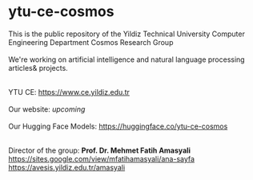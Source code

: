 # ytu-ce-cosmos
This is the public repository of the Yildiz Technical University Computer Engineering Department Cosmos Research Group <br><br>
We're working on artificial intelligence and natural language processing articles& projects. <br><br>

YTU CE: https://www.ce.yildiz.edu.tr  <br><br>
Our website: *upcoming*   <br><br>
Our Hugging Face Models: https://huggingface.co/ytu-ce-cosmos    <br><br>

Director of the group: **Prof. Dr. Mehmet Fatih Amasyali** <br>
https://sites.google.com/view/mfatihamasyali/ana-sayfa <br>
https://avesis.yildiz.edu.tr/amasyali    <br>



